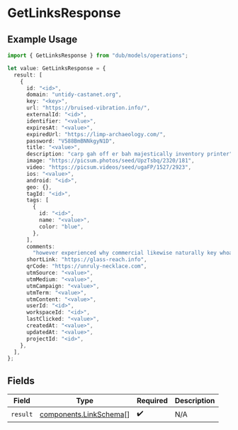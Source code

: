 # GetLinksResponse

## Example Usage

```typescript
import { GetLinksResponse } from "dub/models/operations";

let value: GetLinksResponse = {
  result: [
    {
      id: "<id>",
      domain: "untidy-castanet.org",
      key: "<key>",
      url: "https://bruised-vibration.info/",
      externalId: "<id>",
      identifier: "<value>",
      expiresAt: "<value>",
      expiredUrl: "https://limp-archaeology.com/",
      password: "V588BmBNNkgyN1D",
      title: "<value>",
      description: "carp gah off er bah majestically inventory printer",
      image: "https://picsum.photos/seed/UpzTsbq/2320/181",
      video: "https://picsum.videos/seed/ugaFP/1527/2923",
      ios: "<value>",
      android: "<id>",
      geo: {},
      tagId: "<id>",
      tags: [
        {
          id: "<id>",
          name: "<value>",
          color: "blue",
        },
      ],
      comments:
        "however experienced why commercial likewise naturally key whoa",
      shortLink: "https://glass-reach.info",
      qrCode: "https://unruly-necklace.com",
      utmSource: "<value>",
      utmMedium: "<value>",
      utmCampaign: "<value>",
      utmTerm: "<value>",
      utmContent: "<value>",
      userId: "<id>",
      workspaceId: "<id>",
      lastClicked: "<value>",
      createdAt: "<value>",
      updatedAt: "<value>",
      projectId: "<id>",
    },
  ],
};
```

## Fields

| Field                                                            | Type                                                             | Required                                                         | Description                                                      |
| ---------------------------------------------------------------- | ---------------------------------------------------------------- | ---------------------------------------------------------------- | ---------------------------------------------------------------- |
| `result`                                                         | [components.LinkSchema](../../models/components/linkschema.md)[] | :heavy_check_mark:                                               | N/A                                                              |